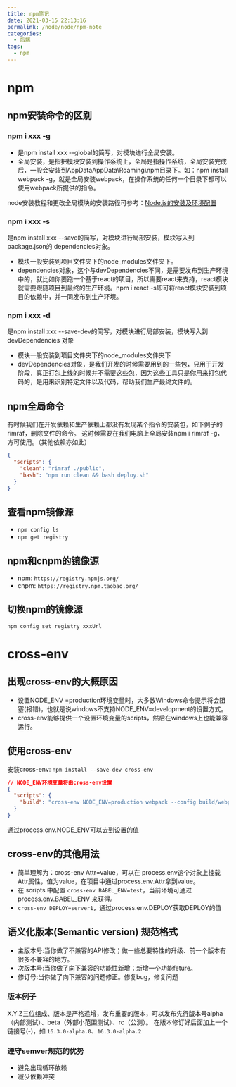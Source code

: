 ```yaml
---
title: npm笔记
date: 2021-03-15 22:13:16
permalink: /node/node/npm-note
categories:
  - 后端
tags:
  - npm
---
```

# npm

## npm安装命令的区别

### npm i xxx -g

- 是npm install xxx --global的简写，对模块进行全局安装。
- 全局安装，是指把模块安装到操作系统上，全局是指操作系统，全局安装完成后，一般会安装到AppDataAppData\Roaming\npm目录下。如：npm install webpack -g，就是全局安装webpack，在操作系统的任何一个目录下都可以使用webpack所提供的指令。

node安装教程和更改全局模块的安装路径可参考：[Node.js的安装及环境配置](https://blog.csdn.net/weixin_42881768/article/details/105028164)

### npm i xxx -s

是npm install xxx --save的简写，对模块进行局部安装，模块写入到package.json的 dependencies对象。

- 模块一般安装到项目文件夹下的node_modules文件夹下。
- dependencies对象，这个与devDependencies不同，是需要发布到生产环境中的，就比如你要跑一个基于react的项目，所以需要react来支持，react模块就需要跟随项目到最终的生产环境。npm i react -s即可将react模块安装到项目的依赖中，并一同发布到生产环境。

### npm i xxx -d

是npm install xxx --save-dev的简写，对模块进行局部安装，模块写入到 devDependencies 对象

- 模块一般安装到项目文件夹下的node_modules文件夹下
- devDependencies对象，是我们开发的时候需要用到的一些包，只用于开发阶段，真正打包上线的时候并不需要这些包，因为这些工具只是你用来打包代码的，是用来识别特定文件以及代码，帮助我们生产最终文件的。

## npm全局命令

有时候我们在开发依赖和生产依赖上都没有发现某个指令的安装包，如下例子的rimraf，删除文件的命令。
这时候需要在我们电脑上全局安装npm i rimraf -g，方可使用。（其他依赖亦如此）

```json
{
  "scripts": {
    "clean": "rimraf ./public",
    "bash": "npm run clean && bash deploy.sh"
  }
}
```

## 查看npm镜像源

- `npm config ls`
- `npm get registry`

## npm和cnpm的镜像源

- npm: `https://registry.npmjs.org/`
- cnpm: `https://registry.npm.taobao.org/`

## 切换npm的镜像源

`npm config set registry xxxUrl`

# cross-env

## 出现cross-env的大概原因

- 设置NODE_ENV =production环境变量时，大多数Windows命令提示将会阻塞(报错)，也就是说windows不支持NODE_ENV=development的设置方式。
- cross-env能够提供一个设置环境变量的scripts，然后在windows上也能兼容运行。

## 使用cross-env

安装cross-env: `npm install --save-dev cross-env`

```json
// NODE_ENV环境变量将由cross-env设置
{
  "scripts": {
    "build": "cross-env NODE_ENV=production webpack --config build/webpack.config.js"
  }
}
```

通过process.env.NODE_ENV可以去到设置的值

## cross-env的其他用法

- 简单理解为：cross-env Attr=value，可以在 process.env这个对象上挂载Attr属性，值为value，在项目中通过process.env.Attr拿到value。
- 在 scripts 中配置 `cross-env BABEL_ENV=test`，当前环境可通过 process.env.BABEL_ENV 来获得。
- `cross-env DEPLOY=server1`，通过process.env.DEPLOY获取DEPLOY的值

## 语义化版本(Semantic version) 规范格式

- 主版本号:当你做了不兼容的API修改；做一些总要特性的升级、前一个版本有很多不兼容的地方。
- 次版本号:当你做了向下兼容的功能性新增；新增一个功能feture。
- 修订号:当你做了向下兼容的问题修正。修复bug，修复问题

### 版本例子

X.Y.Z三位组成、版本是严格递增，发布重要的版本，可以发布先行版本号alpha（内部测试）、beta（外部小范围测试）、rc（公测）。
在版本修订好后面加上一个链接号(-)，如 `16.3.0-alpha.0`、`16.3.0-alpha.2`

### 遵守semver规范的优势

- 避免出现循环依赖
- 减少依赖冲突
